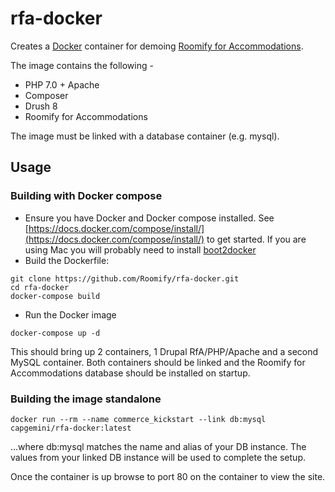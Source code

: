 # rfa-docker

Creates a [Docker](https://www.docker.com/) container for demoing [Roomify for Accommodations](https://github.com/roomify/roomify).

The image contains the following -

* PHP 7.0 + Apache
* Composer
* Drush 8
* Roomify for Accommodations

The image must be linked with a database container (e.g. mysql).

## Usage

### Building with Docker compose

- Ensure you have Docker and Docker compose installed. See [https://docs.docker.com/compose/install/](https://docs.docker.com/compose/install/) to get started. If you are using Mac you will probably need to install [boot2docker](http://boot2docker.io/)
- Build the Dockerfile:

```
git clone https://github.com/Roomify/rfa-docker.git
cd rfa-docker
docker-compose build
```

- Run the Docker image

```
docker-compose up -d
```

This should bring up 2 containers, 1 Drupal RfA/PHP/Apache and a second MySQL
container. Both containers should be linked and the Roomify for Accommodations database should be installed on startup.

### Building the image standalone

```
docker run --rm --name commerce_kickstart --link db:mysql capgemini/rfa-docker:latest
```

...where db:mysql matches the name and alias of your DB instance. The values from your linked DB instance will be used to complete the setup.

Once the container is up browse to port 80 on the container to view the site.
